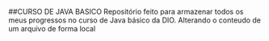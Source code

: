 ##CURSO DE JAVA BASICO
Repositório feito para armazenar todos os meus progressos no curso de Java básico da DIO. Alterando o conteudo de um arquivo de forma local
